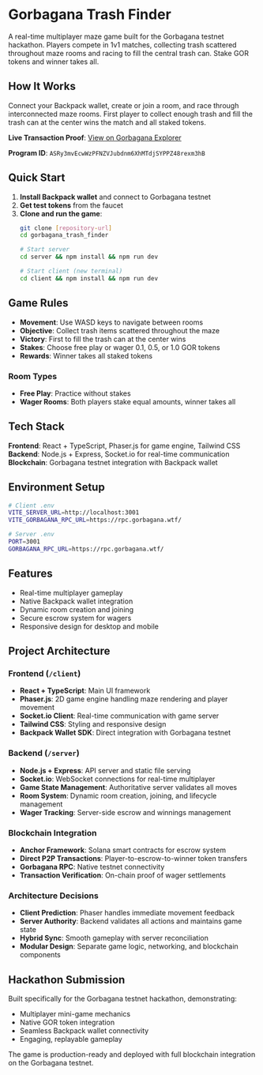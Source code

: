 # Gorbagana Trash Finder

A real-time multiplayer maze game built for the Gorbagana testnet hackathon. Players compete in 1v1 matches, collecting trash scattered throughout maze rooms and racing to fill the central trash can. Stake GOR tokens and winner takes all.

## How It Works

Connect your Backpack wallet, create or join a room, and race through interconnected maze rooms. First player to collect enough trash and fill the trash can at the center wins the match and all staked tokens.

**Live Transaction Proof**: [View on Gorbagana Explorer](https://explorer.gorbagana.wtf/tx/3auYcU3x9KBbNXEfpRu6PoSdAFrHzh4vyttV8pBSHuUxkiSge1SHzKVTXAnZBKJ6he5gdViDPxL1MwFVM1Ub48RY)

**Program ID**: `ASRy3mvEcwWzPFNZVJubdnm6XhMTdjSYPPZ48rexm3hB`

## Quick Start

1. **Install Backpack wallet** and connect to Gorbagana testnet
2. **Get test tokens** from the faucet
3. **Clone and run the game**:
   ```bash
   git clone [repository-url]
   cd gorbagana_trash_finder
   
   # Start server
   cd server && npm install && npm run dev
   
   # Start client (new terminal)
   cd client && npm install && npm run dev
   ```

## Game Rules

- **Movement**: Use WASD keys to navigate between rooms
- **Objective**: Collect trash items scattered throughout the maze
- **Victory**: First to fill the trash can at the center wins
- **Stakes**: Choose free play or wager 0.1, 0.5, or 1.0 GOR tokens
- **Rewards**: Winner takes all staked tokens

### Room Types
- **Free Play**: Practice without stakes
- **Wager Rooms**: Both players stake equal amounts, winner takes all

## Tech Stack

**Frontend**: React + TypeScript, Phaser.js for game engine, Tailwind CSS
**Backend**: Node.js + Express, Socket.io for real-time communication
**Blockchain**: Gorbagana testnet integration with Backpack wallet

## Environment Setup

```bash
# Client .env
VITE_SERVER_URL=http://localhost:3001
VITE_GORBAGANA_RPC_URL=https://rpc.gorbagana.wtf/

# Server .env
PORT=3001
GORBAGANA_RPC_URL=https://rpc.gorbagana.wtf/
```

## Features

- Real-time multiplayer gameplay
- Native Backpack wallet integration
- Dynamic room creation and joining
- Secure escrow system for wagers
- Responsive design for desktop and mobile

## Project Architecture

### Frontend (`/client`)
- **React + TypeScript**: Main UI framework
- **Phaser.js**: 2D game engine handling maze rendering and player movement
- **Socket.io Client**: Real-time communication with game server
- **Tailwind CSS**: Styling and responsive design
- **Backpack Wallet SDK**: Direct integration with Gorbagana testnet

### Backend (`/server`)
- **Node.js + Express**: API server and static file serving
- **Socket.io**: WebSocket connections for real-time multiplayer
- **Game State Management**: Authoritative server validates all moves
- **Room System**: Dynamic room creation, joining, and lifecycle management
- **Wager Tracking**: Server-side escrow and winnings management

### Blockchain Integration
- **Anchor Framework**: Solana smart contracts for escrow system
- **Direct P2P Transactions**: Player-to-escrow-to-winner token transfers
- **Gorbagana RPC**: Native testnet connectivity
- **Transaction Verification**: On-chain proof of wager settlements

### Architecture Decisions
- **Client Prediction**: Phaser handles immediate movement feedback
- **Server Authority**: Backend validates all actions and maintains game state
- **Hybrid Sync**: Smooth gameplay with server reconciliation
- **Modular Design**: Separate game logic, networking, and blockchain components

## Hackathon Submission

Built specifically for the Gorbagana testnet hackathon, demonstrating:
- Multiplayer mini-game mechanics
- Native GOR token integration
- Seamless Backpack wallet connectivity
- Engaging, replayable gameplay

The game is production-ready and deployed with full blockchain integration on the Gorbagana testnet.